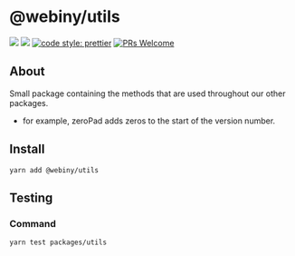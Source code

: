 # @webiny/utils

[![](https://img.shields.io/npm/dw/@webiny/utils.svg)](https://www.npmjs.com/package/@webiny/utils)
[![](https://img.shields.io/npm/v/@webiny/utils.svg)](https://www.npmjs.com/package/@webiny/utils)
[![code style: prettier](https://img.shields.io/badge/code_style-prettier-ff69b4.svg?style=flat-square)](https://github.com/prettier/prettier)
[![PRs Welcome](https://img.shields.io/badge/PRs-welcome-brightgreen.svg?style=flat-square)](http://makeapullrequest.com)

## About

Small package containing the methods that are used throughout our other packages.
* for example, zeroPad adds zeros to the start of the version number.

## Install

```
yarn add @webiny/utils
```


## Testing

### Command
````
yarn test packages/utils
````